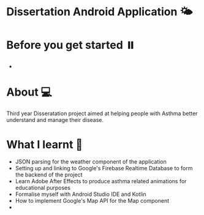 # Dissertation Android Application 🌤️

# Before you get started ⏸️
* 


# About 💻
Third year Disseratation project aimed at helping people with Asthma better understand and manage their disease.


# What I learnt 🚀
* JSON parsing for the weather component of the application
* Setting up and linking to Google's Firebase Realtime Database to form the backend of the project
* Learn Adobe After Effects to produce asthma related animations for educational purposes
* Formalise myself with Android Studio IDE and Kotlin
* How to implement Google's Map API for the Map component
* 
